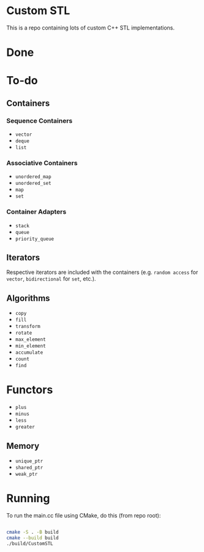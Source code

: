 # Custom STL

This is a repo containing lots of custom C++ STL implementations.

# Done


# To-do

## Containers

### Sequence Containers

- `vector`
- `deque`
- `list`

### Associative Containers

- `unordered_map`
- `unordered_set`
- `map`
- `set`

### Container Adapters

- `stack`
- `queue`
- `priority_queue`


## Iterators
Respective iterators are included with the containers (e.g. `random access` for `vector`, `bidirectional` for `set`, etc.).


## Algorithms
- `copy`
- `fill`
- `transform`
- `rotate`
- `max_element`
- `min_element`
- `accumulate`
- `count`
- `find`

# Functors

- `plus`
- `minus`
- `less`
- `greater`


## Memory

- `unique_ptr`
- `shared_ptr`
- `weak_ptr`




# Running
To run the main.cc file using CMake, do this (from repo root):

```bash

cmake -S . -B build
cmake --build build
./build/CustomSTL

```

